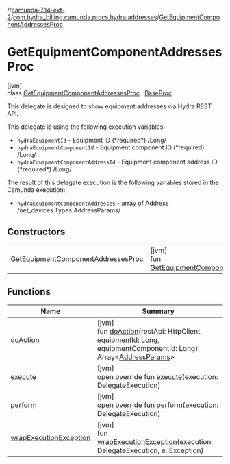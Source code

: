 //[camunda-7.14-ext-2](../../../index.md)/[com.hydra_billing.camunda.procs.hydra.addresses](../index.md)/[GetEquipmentComponentAddressesProc](index.md)

# GetEquipmentComponentAddressesProc

[jvm]\
class [GetEquipmentComponentAddressesProc](index.md) : [BaseProc](../../com.hydra_billing.camunda.procs/-base-proc/index.md)

This delegate is designed to show equipment addresses via Hydra REST API.

This delegate is using the following execution variables:

<ul><li><code>hydraEquipmentId</code> - Equipment ID (*required*) /Long/</li><li><code>hydraEquipmentComponentId</code> - Equipment component ID (*required) /Long/</li><li><code>hydraEquipmentComponentAddressId</code> - Equipment component address ID (*required*) /Long/</li></ul>

The result of this delegate execution is the following variables stored in the Camunda execution:

<ul><li><code>hydraEquipmentComponentAddresses</code> - array of Address /net_devices.Types.AddressParams/</li></ul>

## Constructors

| | |
|---|---|
| [GetEquipmentComponentAddressesProc](-get-equipment-component-addresses-proc.md) | [jvm]<br>fun [GetEquipmentComponentAddressesProc](-get-equipment-component-addresses-proc.md)() |

## Functions

| Name | Summary |
|---|---|
| [doAction](do-action.md) | [jvm]<br>fun [doAction](do-action.md)(restApi: HttpClient, equipmentId: Long, equipmentComponentId: Long): Array<[AddressParams](../../com.hydra_billing.camunda.api.hydra.rest.v2.net_devices.types/-address-params/index.md)> |
| [execute](../../com.hydra_billing.camunda.procs/-base-proc/execute.md) | [jvm]<br>open override fun [execute](../../com.hydra_billing.camunda.procs/-base-proc/execute.md)(execution: DelegateExecution) |
| [perform](perform.md) | [jvm]<br>open override fun [perform](perform.md)(execution: DelegateExecution) |
| [wrapExecutionException](../../com.hydra_billing.camunda.procs/-base-proc/wrap-execution-exception.md) | [jvm]<br>fun [wrapExecutionException](../../com.hydra_billing.camunda.procs/-base-proc/wrap-execution-exception.md)(execution: DelegateExecution, e: Exception) |
